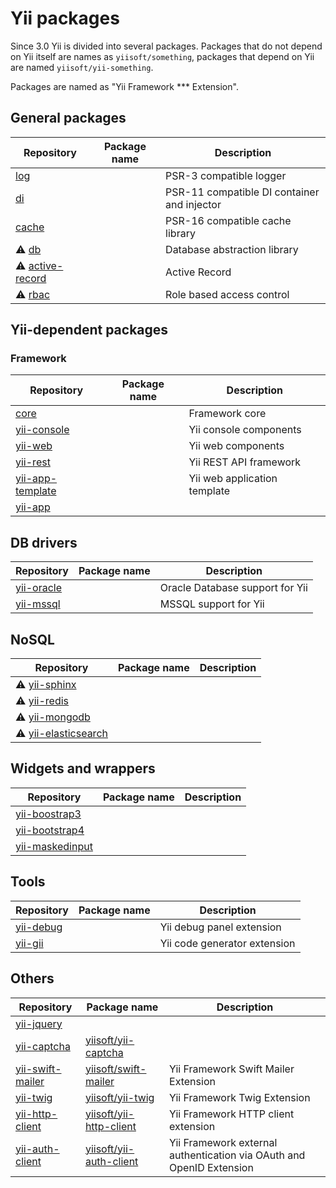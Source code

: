 # Yii packages

Since 3.0 Yii is divided into several packages. Packages that do not depend on Yii itself are names as `yiisoft/something`,
packages that depend on Yii are named `yiisoft/yii-something`.

Packages are named as "Yii Framework *** Extension".

## General packages

| Repository  | Package name  | Description  |
|---|---|---|
| [log](https://github.com/yiisoft/log) |   | PSR-3 compatible logger |
| [di](https://github.com/yiisoft/di) | | PSR-11 compatible DI container and injector |
| [cache](https://github.com/yiisoft/cache) | | PSR-16 compatible cache library |
| ⚠️ [db](https://github.com/yiisoft/db) | | Database abstraction library |
| ⚠️ [active-record](https://github.com/yiisoft/active-record) | | Active Record
| ⚠️ [rbac](https://github.com/yiisoft/rbac) | | Role based access control |

## Yii-dependent packages

### Framework

| Repository  | Package name  | Description  |
|---|---|---|
| [core](https://github.com/yiisoft/core) | | Framework core |
| [yii-console](https://github.com/yiisoft/yii-console) | | Yii console components |
| [yii-web](https://github.com/yiisoft/yii-web) | | Yii web components | 
| [yii-rest](https://github.com/yiisoft/yii-rest) | | Yii REST API framework |
| [yii-app-template](https://github.com/yiisoft/yii-app-template) | | Yii web application template |
| [yii-app](https://github.com/yiisoft/yii-app) |   |   |

## DB drivers

| Repository  | Package name  | Description  |
|---|---|---|
| [yii-oracle](https://github.com/yiisoft/yii-oracle) | | Oracle Database support for Yii |
| [yii-mssql](https://github.com/yiisoft/yii-mssql) | | MSSQL support for Yii |

## NoSQL

| Repository  | Package name  | Description  |
|---|---|---|
| ⚠️ [yii-sphinx](https://github.com/yiisoft/yii-sphinx)  |   |   |
| ⚠️ [yii-redis](https://github.com/yiisoft/yii-redis)  |   |   |
| ⚠️ [yii-mongodb](https://github.com/yiisoft/yii-mongodb) | | |
| ⚠️ [yii-elasticsearch](https://github.com/yiisoft/yii-elasticsearch) | | |

## Widgets and wrappers

| Repository  | Package name  | Description  |
|---|---|---|
| [yii-boostrap3](https://github.com/yiisoft/yii-bootstrap3) | | |
| [yii-bootstrap4](https://github.com/yiisoft/yii-bootstrap4) |  | |
| [yii-maskedinput](https://github.com/yiisoft/yii-maskedinput) | | |

## Tools

| Repository  | Package name  | Description  |
|---|---|---|
| [yii-debug](https://github.com/yiisoft/yii-debug) |   | Yii debug panel extension    |
| [yii-gii](https://github.com/yiisoft/yii-gii)     |   | Yii code generator extension |

## Others

| Repository  | Package name  | Description  |
|---|---|---|
| [yii-jquery](https://github.com/yiisoft/yii-jquery)  |   |   |
| [yii-captcha](https://github.com/yiisoft/yii-captcha)  | [yiisoft/yii-captcha](https://packagist.org/packages/yiisoft/yii-captcha) |   | Yii Framework CAPTCHA Extension
| [yii-swift-mailer](https://github.com/yiisoft/yii-swift-mailer)  | [yiisoft/swift-mailer](https://packagist.org/packages/yiisoft/yii-swift-mailer)  | Yii Framework Swift Mailer Extension |
| [yii-twig](https://github.com/yiisoft/yii-twig) | [yiisoft/yii-twig](https://packagist.org/packages/yiisoft/yii-twig) | Yii Framework Twig Extension |
| [yii-http-client](https://github.com/yiisoft/yii-http-client) | [yiisoft/yii-http-client](https://packagist.org/packages/yiisoft/yii-http-client) | Yii Framework HTTP client extension |
| [yii-auth-client](https://github.com/yiisoft/yii-auth-client) | [yiisoft/yii-auth-client](https://packagist.org/packages/yiisoft/yii-auth-client) | Yii Framework external authentication via OAuth and OpenID Extension |
